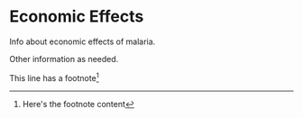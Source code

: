 # Economic Effects

Info about economic effects of malaria.

Other information as needed.

This line has a footnote[^econ]


[^econ]: Here's the footnote content

